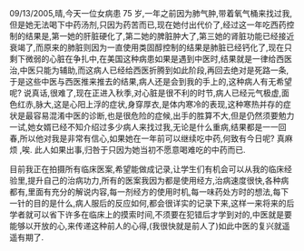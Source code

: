 09/13/2005,晴,今天一位女病患 75 岁,一年之前因为肺气肿,带着氧气桶来找过我,但是她无法喝下中药汤剂,只因为药苦而已,现在她付出代价了,经过这一年吃西药控制的结果是,第一她的肝脏硬化了,第二她的脾脏肿大了,第三她的肾脏功能已经接近衰竭了,而原来的肺脏则因为一直使用类固醇控制的结果是肺脏已经钙化了,现在只剩下微弱的心脏在争扎中,在美国这种病患如果是遇到中医时,结果就是一律给西医治,中医只能为辅助,而这病人已经给西医折腾到如此阶段,再回去绝对是死路一条,于是这些中医与西医推来推去的结果,病人还是会到我的手上的,这种病人有无希望呢? 说真话,很难了,现在正进入秋季,对心脏是很不利的时节,病人已经元气极虚,面色红赤,脉大,这是心阳上浮的症状,身穿厚衣,是体内寒冷的表现,这种寒热并存的症状是最容易混淆中医的诊断,也是很危险的症候,出手的胜算不大,但是仍然须要勉力一试,她女婿已经不知介绍过多少病人来找过我,无论是什么重病,结果都是一一回春,所以他对我是非常有信心,如果她在一年前可以继续吃中药,何致有今日呢? 真麻烦 ,唉. 此人如果出事,归咎于只因为她当初不愿意喝难吃的中药而已.

目前我正在拍摄所有临床医案,希望能做成记录,让学生们有机会可以从我的临床经验里,提升自己的治病功力,所有的医案我因为都是使用经方,治病速度很快,各种病都有,里面有充分的解说内容,每一剂经方的使用时机,每一味药处方时的想法,每下一针的目的是什么,病人服后的反应如何,都会很详实的记录下来,这样一来将来的后学者就可以省下许多在临床上的摸索时间,不须要在犯错后才学到对的,中医就是要能够以开放的心,来传递这种前人的心得,(我很快就是前人了)如此中医的复兴就遥遥有期了.
